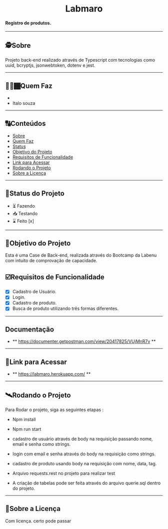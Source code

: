 

<h1 align="center">
     Labmaro
</h1>

<h4 align="left">
    Registro de produtos.
</h4>

---

##  🕵Sobre

Projeto back-end realizado através de Typescript com tecnologias como uuid, bcryptjs, jsonwebtoken, dotenv e jest.


---

## 👨🏻🏾Quem Faz 

- 
- Italo souza


---
##  🔠Conteúdos

<!--ts-->
   * [Sobre](#sobre)
   * [Quem Faz](#-quem-faz)
   * [Status](#status)
   * [Objetivo do Projeto](#objetivo-do-projeto)
   * [Requisitos de Funcionalidade](#requisitos-de-funcionalidade)
   * [Link para Acessar](#link-para-acessar)
   * [Rodando o Projeto](#rodando-o-projeto)
   * [Sobre a Licença](#sobre-a-licença)
<!--te-->


---
##  🧭Status do Projeto

 - ⏳ Fazendo
 - 📥 Testando 
 - ⌛ Feito [x]

---

##  🎯Objetivo do Projeto

Esta é uma Case de Back-end, realizada através do Bootcamp da Labenu com intuito de comprovação de capacidade.


## ☑️Requisitos de Funcionalidade

- [x] Cadastro de Usuário.
- [x] Login.
- [x] Cadastro de produto.
- [x] Busca de produto utilizando três formas diferentes.

---

## Documentação

- **  https://documenter.getpostman.com/view/20417825/VUjMnR7v **

---

## 🔗Link para Acessar

- ** https://labmaro.herokuapp.com/ **

---


## 🛰Rodando o Projeto

Para Rodar o projeto, siga as seguintes etapas :

- Npm install
- Npm run start
- cadastro de usuário através de body na requisição passando nome, email e senha como strings.
- login com email e senha através do body na requisição como strings.
- cadastro de produto usando body na requisição com nome, data, tag.

- Arquivo requests.rest no projeto para realizar test

- A criação de tabelas pode ser feita através do arquivo querie.sql dentro do projeto.


---

## 📝Sobre a Licença

Com licença. certo pode passar
